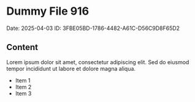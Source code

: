 # Dummy File 916

Date: 2025-04-03
ID: 3FBE05BD-1786-4482-A61C-D56C9D8F65D2

## Content

Lorem ipsum dolor sit amet, consectetur adipiscing elit.
Sed do eiusmod tempor incididunt ut labore et dolore magna aliqua.

* Item 1
* Item 2
* Item 3
